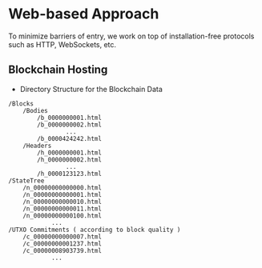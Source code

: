 # Web-based Approach
To minimize barriers of entry, we work on top of installation-free protocols such as HTTP, WebSockets, etc. 

## Blockchain Hosting 
- Directory Structure for the Blockchain Data

```
/Blocks
	/Bodies
		/b_0000000001.html
		/b_0000000002.html
				...
		/b_0000424242.html
	/Headers
		/h_0000000001.html
		/h_0000000002.html
				...
		/h_0000123123.html
/StateTree
	/n_00000000000000.html
	/n_00000000000001.html
	/n_00000000000010.html
	/n_00000000000011.html
	/n_00000000000100.html
			...
/UTXO Commitments ( according to block quality )
	/c_00000000000007.html
	/c_00000000001237.html
	/c_00000008903739.html
			...
```

